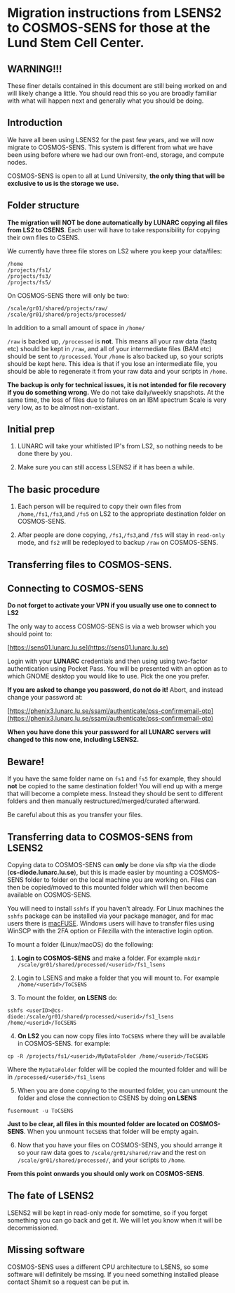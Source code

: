 # Migration instructions from LSENS2 to COSMOS-SENS for those at the Lund Stem Cell Center.

## WARNING!!!
These finer details contained in this document are still being worked on and will likely change a little. You should read this so you are broadly familiar with what will happen next and generally what you should be doing.

## Introduction
We have all been using LSENS2 for the past few years, and we will now migrate to COSMOS-SENS. This system is different from what we have been using before where we had our own front-end, storage, and compute nodes.

COSMOS-SENS is open to all at Lund University, **the only thing that will be exclusive to us is the storage we use.**

## Folder structure
**The migration will NOT be done automatically by LUNARC copying all files from LS2 to CSENS**. Each user will have to take responsibility for copying their own files to CSENS.

We currently have three file stores on LS2 where you keep your data/files:

```shell
/home
/projects/fs1/
/projects/fs3/
/projects/fs5/
```

On COSMOS-SENS there will only be two:

```shell
/scale/gr01/shared/projects/raw/
/scale/gr01/shared/projects/processed/
```
In addition to a small amount of space in `/home/`

`/raw` is backed up, `/processed` is **not**. This means all your raw data (fastq etc) should be kept in `/raw`, and all of your intermediate files (BAM etc) should be sent to `/processed`. Your `/home` is also backed up, so your scripts should be kept here. This idea is that if you lose an intermediate file, you should be able to regenerate it from your raw data and your scripts in `/home`.

**The backup is only for technical issues, it is not intended for file recovery if you do something wrong.** We do not take daily/weekly snapshots. At the same time, the loss of files due to failures on an IBM spectrum Scale is very very low, as to be almost non-existant.

## Initial prep
1) LUNARC will take your whitlisted IP's from LS2, so nothing needs to be done there by you.

2) Make sure you can still access LSENS2 if it has been a while.

<!---3) It make sense that you do a cleanup of your files on LSENS2 before you begin copying over.  --->

## The basic procedure

<!--- 1) LS2 will be put into **read-only** mode (date to be confirmed) so no further work can be done.--->

1) Each person will be required to copy their own files from `/home`,`/fs1`,`/fs3`,and `/fs5` on LS2 to the appropriate destination folder on COSMOS-SENS.

2) After people are done copying, `/fs1`,`/fs3`,and `/fs5` will stay in `read-only` mode, and `fs2` will be redeployed to backup `/raw` on COSMOS-SENS.


## Transferring files to COSMOS-SENS.

## Connecting to COSMOS-SENS

**Do not forget to activate your VPN if you usually use one to connect to LS2**

The only way to access COSMOS-SENS is via a web browser which you should point to:

[https://sens01.lunarc.lu.se](https://sens01.lunarc.lu.se)

Login with your **LUNARC** credentials and then using using two-factor authentication using Pocket Pass. You will be presented with an option as to which GNOME desktop you would like to use. Pick the one you prefer. 

**If you are asked to change you password, do not do it!** Abort, and instead change your password at:

[https://phenix3.lunarc.lu.se/ssaml/authenticate/pss-confirmemail-otp](https://phenix3.lunarc.lu.se/ssaml/authenticate/pss-confirmemail-otp)

**When you have done this your password for all LUNARC servers will changed to this now one, including LSENS2.**

## Beware!
If you have the same folder name on `fs1` and  `fs5` for example, they should **not** be copied to the same destination folder! You will end up with a merge that will become a complete mess. Instead they should be sent to different folders and then manually restructured/merged/curated afterward.

Be careful about this as you transfer your files.

## Transferring data to COSMOS-SENS from LSENS2

Copying data to COSMOS-SENS can **only** be done via sftp via the diode (**cs-diode.lunarc.lu.se**), but this is made easier by mounting a COSMOS-SENS folder to folder on the local machine you are working on. Files can then be copied/moved to this mounted folder which will then become available on COSMOS-SENS.

You will need to install `sshfs` if you haven't already. For Linux machines the `sshfs` package can be installed via your package manager, and for mac users there is [macFUSE](https://osxfuse.github.io/). Windows users will have to transfer files using WinSCP with the 2FA option or Filezilla with the interactive login option.

To mount a folder (Linux/macOS) do the following:

1) **Login to COSMOS-SENS** and make a folder. For example `mkdir /scale/gr01/shared/processed/<userid>/fs1_lsens`

2) Login to LSENS and make a folder that you will mount to. For example `/home/<userid>/ToCSENS`

3) To mount the folder, **on LSENS** do:

`sshfs <userID>@cs-diode:/scale/gr01/shared/processed/<userid>/fs1_lsens  /home/<userid>/ToCSENS`

4) **On LS2** you can now copy files into `ToCSENS` where they will be available in COSMOS-SENS. for example:

`cp -R /projects/fs1/<userid>/MyDataFolder /home/<userid>/ToCSENS`

Where the `MyDataFolder` folder will be copied the mounted folder and will be in `/processed/<userid>/fs1_lsens`

5) When you are done copying to the mounted folder, you can unmount the folder and close the connection to CSENS by doing **on LSENS**

`fusermount -u ToCSENS`

**Just to be clear, all files in this mounted folder are located on COSMOS-SENS**. When you unmount `ToCSENS` that folder will be empty again. 

6) Now that you have your files on COSMOS-SENS, you should arrange it so your raw data goes to `/scale/gr01/shared/raw` and the rest on `/scale/gr01/shared/processed/`, and your scripts to `/home`.

**From this point onwards you should only work on COSMOS-SENS**.

## The fate of LSENS2
LSENS2 will be kept in read-only mode for sometime, so if you forget something you can go back and get it. We will let you know when it will be decommissioned.

## Missing software
COSMOS-SENS uses a different CPU architecture to LSENS, so some software will definitely be mssing. If you need something installed please contact Shamit so a request can be put in.
